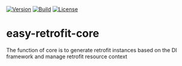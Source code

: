 [![Version](https://img.shields.io/maven-central/v/io.github.easyretrofit/core?logo=apache-maven&style=flat-square)](https://central.sonatype.com/artifact/io.github.easyretrofit/core)
[![Build](https://github.com/easyretrofit/core/actions/workflows/build.yml/badge.svg)](https://github.com/easyretrofit/core/actions/workflows/build.yml/badge.svg)
[![License](https://img.shields.io/github/license/easyretrofit/core.svg)](http://www.apache.org/licenses/LICENSE-2.0)

# easy-retrofit-core
The function of core is to generate retrofit instances based on the DI framework and manage retrofit resource context
